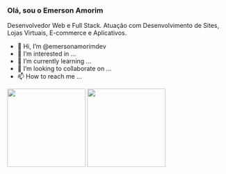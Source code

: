 ### Olá, sou o Emerson Amorim

Desenvolvedor Web e Full Stack. Atuação com Desenvolvimento de Sites, Lojas Virtuais, E-commerce e Aplicativos.

- 👋 Hi, I’m @emersonamorimdev
- 👀 I’m interested in ...
- 🌱 I’m currently learning ...
- 💞️ I’m looking to collaborate on ...
- 📫 How to reach me ...

<div>
  <img height="180em" src="https://github-readme-stats.vercel.app/api?username=emersonamorim-dev&show_icons=true&theme=algolia&include_all_commits=true&count_private=true"/>
  <img height="180em" src="https://github-readme-stats.vercel.app/api/top-langs/?username=emersonamorim-dev&layout=compact&langs_count=6&theme=algolia"/>
</div>




<!---
emersonamorim-dev/emersonamorim-dev is a ✨ special ✨ repository because its `README.md` (this file) appears on your GitHub profile.
You can click the Preview link to take a look at your changes.
--->
